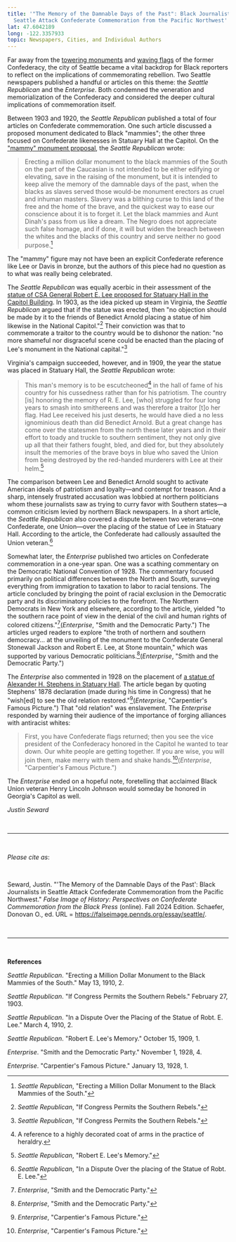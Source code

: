 ```yaml
---
title: '"The Memory of the Damnable Days of the Past": Black Journalists in
  Seattle Attack Confederate Commemoration from the Pacific Northwest'
lat: 47.6042189
long: -122.3357933
topic: Newspapers, Cities, and Individual Authors
---
```

Far away from the [towering monuments](https://falseimage.pennds.org/essay/Fairview,-KY-Monument-to-Davis) and [waving flags](https://falseimage.pennds.org/essay/Stars-and-Bars-vs-Stars-and-Stripes) of the former Confederacy, the city of Seattle became a vital backdrop for Black reporters to reflect on the implications of commemorating rebellion. Two Seattle newspapers published a handful or articles on this theme: the *Seattle Republican* and the *Enterprise*. Both condemned the veneration and memorialization of the Confederacy and considered the deeper cultural implications of commemoration itself.

Between 1903 and 1920, the *Seattle Republican* published a total of four articles on Confederate commemoration. One such article discussed a proposed monument dedicated to Black "mammies"; the other three focused on Confederate likenesses in Statuary Hall at the Capitol. On the ["mammy" monument proposal](https://falseimage.pennds.org/essay/Monuments-to-%E2%80%9CMammies%E2%80%9D-and-%E2%80%9CUncle-Toms%E2%80%9D-BACKUP), the *Seattle Republican* wrote:

> Erecting a million dollar monument to the black mammies of the South on the part of the Caucasian is not intended to be either edifying or elevating, save in the raising of the monument, but it is intended to keep alive the memory of the damnable days of the past, when the blacks as slaves served those would-be monument erectors as cruel and inhuman masters. Slavery was a blithing curse to this land of the free and the home of the brave, and the quickest way to ease our conscience about it is to forget it. Let the black mammies and Aunt Dinah's pass from us like a dream. The Negro does not appreciate such false homage, and if done, it will but widen the breach between the whites and the blacks of this country and serve neither no good purpose.[^1]

The "mammy" figure may not have been an explicit Confederate reference like Lee or Davis in bronze, but the authors of this piece had no question as to what was really being celebrated.

The *Seattle Republican* was equally acerbic in their assessment of the [statue of CSA General Robert E. Lee proposed for Statuary Hall in the Capitol Building](https://falseimage.pennds.org/essay/Statuary-Hall---Lee). In 1903, as the idea picked up steam in Virginia, the *Seattle Republican* argued that if the statue was erected, then "no objection should be made by it to the friends of Benedict Arnold placing a statue of him likewise in the National Capitol."[^2] Their conviction was that to commemorate a traitor to the country would be to dishonor the nation: "no more shameful nor disgraceful scene could be enacted than the placing of Lee's monument in the National capital."[^3]

Virginia's campaign succeeded, however, and in 1909, the year the statue was placed in Statuary Hall, the *Seattle Republican* wrote:

> This man's memory is to be escutcheoned[^4] in the hall of fame of his country for his cussedness rather than for his patriotism. The country \[is] honoring the memory of R. E. Lee, \[who] struggled for four long years to smash into smithereens and was therefore a traitor \[t]o her flag. Had Lee received his just deserts, he would have died a no less ignominious death than did Benedict Arnold. But a great change has come over the statesmen from the north these later years and in their effort to toady and truckle to southern sentiment, they not only give up all that their fathers fought, bled, and died for, but they absolutely insult the memories of the brave boys in blue who saved the Union from being destroyed by the red-handed murderers with Lee at their helm.[^5]

The comparison between Lee and Benedict Arnold sought to activate American ideals of patriotism and loyalty—and contempt for treason. And a sharp, intensely frustrated accusation was lobbied at northern politicians whom these journalists saw as trying to curry favor with Southern states—a common criticism levied by northern Black newspapers. In a short article, the *Seattle Republican* also covered a dispute between two veterans—one Confederate, one Union—over the placing of the statue of Lee in Statuary Hall. According to the article, the Confederate had callously assaulted the Union veteran.[^6]

Somewhat later, the *Enterprise* published two articles on Confederate commemoration in a one-year span. One was a scathing commentary on the Democratic National Convention of 1928. The commentary focused primarily on political differences between the North and South, surveying everything from immigration to taxation to labor to racial tensions. The article concluded by bringing the point of racial exclusion in the Democratic party and its discriminatory policies to the forefront. The Northern Democrats in New York and elsewhere, according to the article, yielded "to the southern race point of view in the denial of the civil and human rights of colored citizens."[^7](_Enterprise_, "Smith and the Democratic Party.") The articles urged readers to explore "the troth of northern and southern democracy... at the unveiling of the monument to the Confederate General Stonewall Jackson and Robert E. Lee, at Stone mountain," which was supported by various Democratic politicians.[^8](_Enterprise_, "Smith and the Democratic Party.")

The *Enterprise* also commented in 1928 on the placement of [a statue of Alexander H. Stephens in Statuary Hall](https://falseimage.pennds.org/essay/Civil-Rights-Activists-Speak-Out-Against-Stephens%E2%80%99-Statue). The article began by quoting Stephens' 1878 declaration (made during his time in Congress) that he "wish\[ed] to see the old relation restored."[^9](_Enterprise_, "Carpentier's Famous Picture.") That "old relation" was enslavement. The *Enterprise* responded by warning their audience of the importance of forging alliances with antiracist whites:

> First, you have Confederate flags returned; then you see the vice president of the Confederacy honored in the Capitol he wanted to tear down. Our white people are getting together. If you are wise, you will join them, make merry with them and shake hands.[^10](_Enterprise_, "Carpentier's Famous Picture.")

The *Enterprise* ended on a hopeful note, foretelling that acclaimed Black Union veteran Henry Lincoln Johnson would someday be honored in Georgia's Capitol as well.



*Justin Seward*

<br>

<hr>

<br>

*Please cite as*: 

<br>

Seward, Justin. "'The Memory of the Damnable Days of the Past': Black Journalists in Seattle Attack Confederate Commemoration from the Pacific Northwest." *False Image of History: Perspectives on Confederate Commemoration from the Black Press* (online). Fall 2024 Edition. Schaefer, Donovan O., ed. URL = https://falseimage.pennds.org/essay/seattle/.

<br>

<hr>

<br>

**References**

*Seattle Republican*. "Erecting a Million Dollar Monument to the Black Mammies of the South." May 13, 1910, 2.

*Seattle Republican*. "If Congress Permits the Southern Rebels." February 27, 1903.

*Seattle Republican*. "In a Dispute Over the Placing of the Statue of Robt. E. Lee." March 4, 1910, 2.

*Seattle Republican*. "Robert E. Lee's Memory." October 15, 1909, 1.

*Enterprise*. "Smith and the Democratic Party." November 1, 1928, 4.

*Enterprise*. "Carpentier's Famous Picture." January 13, 1928, 1.

[^1]: *Seattle Republican*, "Erecting a Million Dollar Monument to the Black Mammies of the South."

[^2]: *Seattle Republican*, "If Congress Permits the Southern Rebels."

[^3]: *Seattle Republican*, "If Congress Permits the Southern Rebels."

[^4]: A reference to a highly decorated coat of arms in the practice of heraldry.

[^5]: *Seattle Republican*, "Robert E. Lee's Memory."

[^6]: *Seattle Republican*, "In a Dispute Over the placing of the Statue of Robt. E. Lee."

[^7]: *Enterprise*, "Smith and the Democratic Party."

[^8]: *Enterprise*, "Smith and the Democratic Party."

[^9]: *Enterprise*, "Carpentier's Famous Picture."

[^10]: *Enterprise*, "Carpentier's Famous Picture."
